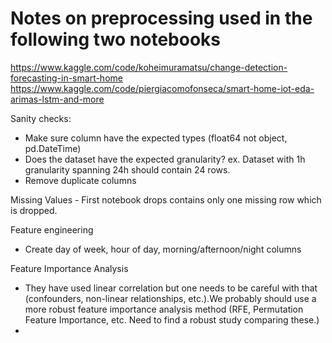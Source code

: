 # Notes on preprocessing used in the following two notebooks
https://www.kaggle.com/code/koheimuramatsu/change-detection-forecasting-in-smart-home <br>
https://www.kaggle.com/code/piergiacomofonseca/smart-home-iot-eda-arimas-lstm-and-more

Sanity checks:
-   Make sure column have the expected types (float64 not object, pd.DateTime)
-   Does the dataset have the expected granularity? ex. Dataset with 1h granularity spanning 24h should contain 24 rows.
-   Remove duplicate columns

Missing Values
    - First notebook drops contains only one missing row which is dropped.

Feature engineering
-   Create day of week, hour of day, morning/afternoon/night columns


Feature Importance Analysis
- They have used linear correlation but one needs to be careful with that (confounders, non-linear relationships, etc.).We probably should use a more robust feature importance analysis method (RFE, Permutation Feature Importance, etc. Need to find a robust study comparing these.)
- 